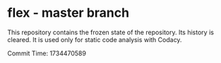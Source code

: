 # flex - master branch

This repository contains the frozen state of the repository.
Its history is cleared. It is used only for static code
analysis with Codacy.

Commit Time: 1734470589